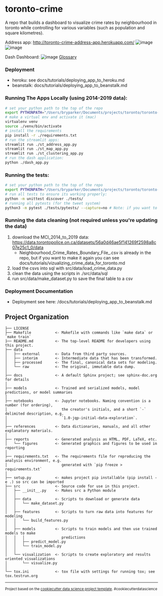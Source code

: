 toronto-crime
==============================

A repo that builds a dashboard to visualize crime rates by neighbourhood in toronto while controlling for various variables (such as population and square kilometres).

Address app: http://toronto-crime-address-app.herokuapp.com/
![image](https://user-images.githubusercontent.com/12496987/110871185-e8ab1500-829b-11eb-945e-7a319ad0ec0b.png)
![image](https://user-images.githubusercontent.com/12496987/110871256-0a0c0100-829c-11eb-8e22-1577878a338a.png)


Dash Dashboard: 
![image](https://user-images.githubusercontent.com/12496987/110340448-48cd5d00-7ff7-11eb-9116-936f9e5798e9.png)
[Glossary](https://ago-item-storage.s3.us-east-1.amazonaws.com/ca9b49e6ba7a4c319e3d203a49a76aec/MCI_Shooting_Glossary.pdf?X-Amz-Security-Token=IQoJb3JpZ2luX2VjEDwaCXVzLWVhc3QtMSJHMEUCIEHf%2B%2F5sPpwLGGasDpLnOOgd491FPA6GYKGxUVHlMPpnAiEA%2BP9j2UE7knnORHOv6wANtaCQFTt3TEUywsUE0zX5UF0qtAMIZRAAGgw2MDQ3NTgxMDI2NjUiDIO5%2F7iK70vzU6YcuCqRAzNy1ZFCFRjuf%2Fsoo2y5JFrqORU1%2BdcndsatFGsJTwBV%2FK7t5qNkzm9jzQ9ajyRtbVDDDLPy6Uzjv6T%2B5t0VD8T7fX9IppLh3wKQJZq8w5wg0P55%2B7Cy8ey%2FcXgLSFVO8F0NRDW9hGaLPf2KCZ2NkQNbWLNmflPJCFzo6LikVBYVI8R5jpmzPgcg9A25%2BWtlTkA5SqiZiZg%2F%2BJ%2B3Fz5oD0tc4bP5MM3CH4fqe3JJLyDOCjW8kESIZff4g2DOdeeQgVKpCoJacxEppWpa3evX78od9bvCxVMQG2mM4fzaSgGTR3sRncw0lrdrA09MB4xlQoFqS6Qh%2B8I4DsYoOgScYZ94GNtgafHJErnuDzOBjVB0LfvjNaZNdPDnzeWuEfxZ1kMNE3EjiZd8sEwjZaqFcDP6JN2p6ToYWxwRt1H1gNzRD6wzzkEwq8gqC8d2%2BAsQnJSTaYopVk15bKUY8aItZGTYLXH%2FuIUKZJL2rRBAss5qgzTpbAce3LZ9jeR23nhr5KuD709kIcjsYc8v%2FBrcVbR7MN6gn4IGOusBJ6Mtx6%2FxmgbUykJT8BzW4e853RRScQEV61yRUHxmtwV3Qx4JJ3nVyvcd08PNax9Tgqk7eQkvt9epCIGNm%2B4PFnE60SFVoBYttTtTMPkMKYL3s0VWegx1swFka5lMboQCCwGCXfP0ALGEflX4onlSJqXhYllfWpcp6B1EDnhm4p8TW8KFfDbAPhKkMMMYlLTtKtDm%2FwSqz%2F4hgr2CnXCHEroUJPu8gKo3ceiG9T6iTmODvISYJa9l5JyCtE0IugKgBkDc1FN2xYd9YFdE2sffpycm5wTHPrWEzz9Y7Md6Yb46YpDVVb0eiLNtuQ%3D%3D&X-Amz-Algorithm=AWS4-HMAC-SHA256&X-Amz-Date=20210309T201959Z&X-Amz-SignedHeaders=host&X-Amz-Expires=300&X-Amz-Credential=ASIAYZTTEKKEYBWOH3B2%2F20210309%2Fus-east-1%2Fs3%2Faws4_request&X-Amz-Signature=83839fafcf1c2844e35c28974ad0476199ef29138442f5d33a63da585fbc869f) 

### Deployment
- heroku: see docs/tutorials/deploying_app_to_heroku.md
- beanstalk: docs/tutorials/deploying_app_to_beanstalk.md

### Running The Apps Locally (using 2014-2019 data):
```sh
# set your python path to the top of the repo
export PYTHONPATH="/Users/bryparker/Documents/projects/toronto/toronto-crime"
# make a virtual env and activate it (mac)
virtualenv venv
source ./venv/bin/activate
# install the requirements
pip install -r ./requirements.txt
# run the streamlit apps:
streamlit run ./st_address_app.py
streamlit run ./st_map_app.py 
streamlit run ./st_clustering_app.py
# run the dash application:
python ./dash_app.py
```

### Running the tests:
```sh
# set your python path to the top of the repo
export PYTHONPATH="/Users/bryparker/Documents/projects/toronto/toronto-crime"
# run all tests to ensure its working properly:
python -m unittest discover ./tests/
# running all pytests (for the tweet system)
python3 -m pytest ./tests/pytests/ --capture=no # Note: if you want to use a debugger (like ipdb) add --capture=no to the end of this
```

### Running the data cleaning (not required unless you're updating the data)
1. download the MCI_2014_to_2019 data: https://data.torontopolice.on.ca/datasets/56a0d46ae5f141269f2598a8c07e25c1_0/data 
   - Neighbourhood_Crime_Rates_Boundary_File_.csv is already in the repo, but if you want to make it again you can see docs/tutorials/vizualizing_crime_data_for_toronto.md
2. load the csvs into sql with src/data/load_crime_data.py
3. clean the data using the scripts in ./src/data/sql
4. run src/data/make_dataset.py to save the final table to a csv

### Deployment Documentation
- Deployment see here: /docs/tutorials/deploying_app_to_beanstalk.md


Project Organization
------------

    ├── LICENSE
    ├── Makefile           <- Makefile with commands like `make data` or `make train`
    ├── README.md          <- The top-level README for developers using this project.
    ├── data
    │   ├── external       <- Data from third party sources.
    │   ├── interim        <- Intermediate data that has been transformed.
    │   ├── processed      <- The final, canonical data sets for modeling.
    │   └── raw            <- The original, immutable data dump.
    │
    ├── docs               <- A default Sphinx project; see sphinx-doc.org for details
    │
    ├── models             <- Trained and serialized models, model predictions, or model summaries
    │
    ├── notebooks          <- Jupyter notebooks. Naming convention is a number (for ordering),
    │                         the creator's initials, and a short `-` delimited description, e.g.
    │                         `1.0-jqp-initial-data-exploration`.
    │
    ├── references         <- Data dictionaries, manuals, and all other explanatory materials.
    │
    ├── reports            <- Generated analysis as HTML, PDF, LaTeX, etc.
    │   └── figures        <- Generated graphics and figures to be used in reporting
    │
    ├── requirements.txt   <- The requirements file for reproducing the analysis environment, e.g.
    │                         generated with `pip freeze > requirements.txt`
    │
    ├── setup.py           <- makes project pip installable (pip install -e .) so src can be imported
    ├── src                <- Source code for use in this project.
    │   ├── __init__.py    <- Makes src a Python module
    │   │
    │   ├── data           <- Scripts to download or generate data
    │   │   └── make_dataset.py
    │   │
    │   ├── features       <- Scripts to turn raw data into features for modeling
    │   │   └── build_features.py
    │   │
    │   ├── models         <- Scripts to train models and then use trained models to make
    │   │   │                 predictions
    │   │   ├── predict_model.py
    │   │   └── train_model.py
    │   │
    │   └── visualization  <- Scripts to create exploratory and results oriented visualizations
    │       └── visualize.py
    │
    └── tox.ini            <- tox file with settings for running tox; see tox.testrun.org


--------

<p><small>Project based on the <a target="_blank" href="https://drivendata.github.io/cookiecutter-data-science/">cookiecutter data science project template</a>. #cookiecutterdatascience</small></p>
